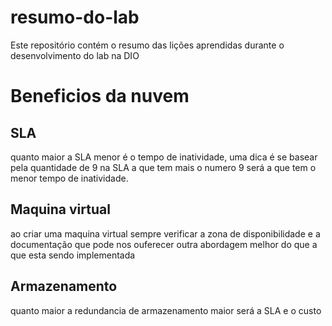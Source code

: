 # resumo-do-lab
Este repositório contém o resumo das lições aprendidas durante o desenvolvimento do lab na DIO

# Beneficios da nuvem

## SLA 
quanto maior a SLA menor é o tempo de inatividade, uma dica é se basear pela quantidade de 9 na SLA a que tem mais o numero 9 será a que tem o menor tempo de inatividade.

## Maquina virtual
ao criar uma maquina virtual sempre verificar a zona de disponibilidade e a documentação que pode nos ouferecer outra abordagem melhor do que a que esta sendo implementada

## Armazenamento
quanto maior a redundancia de armazenamento maior será a SLA e o custo 

